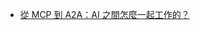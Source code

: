 

* [從 MCP 到 A2A：AI 之間怎麼一起工作的？](https://www.facebook.com/groups/datasci.tw/posts/9555163034561001/)
